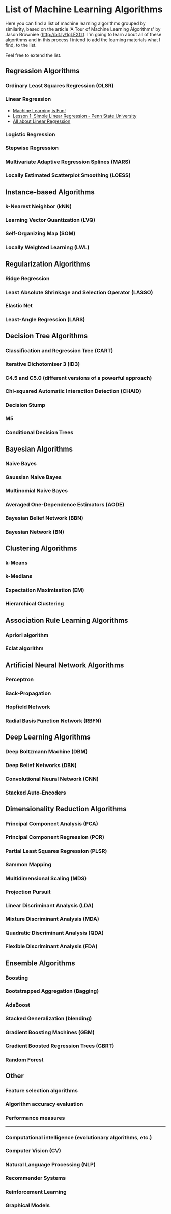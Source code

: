 # List of Machine Learning Algorithms

Here you can find a list of machine learning algorithms grouped by similarity, based on the article 'A Tour of Machine Learning Algorithms' by Jason Browniee
(http://bit.ly/1gLFXfz). I'm going to learn about all of these algorithms and in this process I intend to add the learning materials what I find, to the list.

Feel free to extend the list.


## Regression Algorithms

### Ordinary Least Squares Regression (OLSR)

### Linear Regression

- [Machine Learning is Fun!](https://medium.com/@ageitgey/machine-learning-is-fun-80ea3ec3c471)
- [Lesson 1: Simple Linear Regression - Penn State University](https://onlinecourses.science.psu.edu/stat501/node/250)
- [All about Linear Regression](https://medium.com/@supreethmanyam/all-about-linear-regression-ef2f3e13951d)

### Logistic Regression

### Stepwise Regression

### Multivariate Adaptive Regression Splines (MARS)

### Locally Estimated Scatterplot Smoothing (LOESS)


## Instance-based Algorithms

### k-Nearest Neighbor (kNN)

### Learning Vector Quantization (LVQ)

### Self-Organizing Map (SOM)

### Locally Weighted Learning (LWL)


## Regularization Algorithms

### Ridge Regression

### Least Absolute Shrinkage and Selection Operator (LASSO)

### Elastic Net

### Least-Angle Regression (LARS)


## Decision Tree Algorithms

### Classification and Regression Tree (CART)

### Iterative Dichotomiser 3 (ID3)

### C4.5 and C5.0 (different versions of a powerful approach)

### Chi-squared Automatic Interaction Detection (CHAID)

### Decision Stump

### M5

### Conditional Decision Trees


## Bayesian Algorithms

### Naive Bayes

### Gaussian Naive Bayes

### Multinomial Naive Bayes

### Averaged One-Dependence Estimators (AODE)

### Bayesian Belief Network (BBN)

### Bayesian Network (BN)


## Clustering Algorithms

### k-Means

### k-Medians

### Expectation Maximisation (EM)

### Hierarchical Clustering


## Association Rule Learning Algorithms

### Apriori algorithm

### Eclat algorithm


## Artificial Neural Network Algorithms

### Perceptron

### Back-Propagation

### Hopfield Network

### Radial Basis Function Network (RBFN)


## Deep Learning Algorithms

### Deep Boltzmann Machine (DBM)

### Deep Belief Networks (DBN)

### Convolutional Neural Network (CNN)

### Stacked Auto-Encoders


## Dimensionality Reduction Algorithms

### Principal Component Analysis (PCA)

### Principal Component Regression (PCR)

### Partial Least Squares Regression (PLSR)

### Sammon Mapping

### Multidimensional Scaling (MDS)

### Projection Pursuit

### Linear Discriminant Analysis (LDA)

### Mixture Discriminant Analysis (MDA)

### Quadratic Discriminant Analysis (QDA)

### Flexible Discriminant Analysis (FDA)


## Ensemble Algorithms

### Boosting

### Bootstrapped Aggregation (Bagging)

### AdaBoost

### Stacked Generalization (blending)

### Gradient Boosting Machines (GBM)

### Gradient Boosted Regression Trees (GBRT)

### Random Forest


## Other

### Feature selection algorithms

### Algorithm accuracy evaluation

### Performance measures

---

### Computational intelligence (evolutionary algorithms, etc.)

### Computer Vision (CV)

### Natural Language Processing (NLP)

### Recommender Systems

### Reinforcement Learning

### Graphical Models


